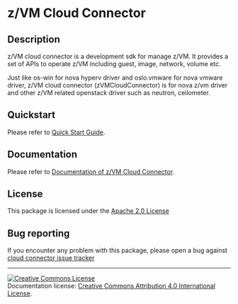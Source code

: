 <!-- SPDX-License-Identifier: CC-BY-4.0 -->

# z/VM Cloud Connector

## Description
z/VM cloud connector is a development sdk for manage z/VM. It provides a set of APIs to operate z/VM including guest, image, network, volume etc.

Just like os-win for nova hyperv driver and oslo.vmware for nova vmware driver, z/VM cloud connector (zVMCloudConnector) is for nova z/vm driver and other z/VM related openstack driver such as neutron, ceilometer.

## Quickstart
Please refer to [Quick Start Guide](https://cloudlib4zvm.readthedocs.io/en/latest/quickstart.html).

## Documentation
Please refer to [Documentation of z/VM Cloud Connector](https://cloudlib4zvm.readthedocs.io/en/latest/index.html).

## License
This package is licensed under the 
[Apache 2.0 License](https://raw.githubusercontent.com/mfcloud/python-zvm-sdk/master/LICENSE)

## Bug reporting
If you encounter any problem with this package, please open a bug against
[cloud connector issue tracker](https://bugs.launchpad.net/python-zvm-sdk/+bug)

----
<a rel="license" href="http://creativecommons.org/licenses/by/4.0/"><img alt="Creative Commons License" style="border-width:0" src="https://i.creativecommons.org/l/by/4.0/80x15.png" /></a><br />Documentation license: <a rel="license" href="http://creativecommons.org/licenses/by/4.0/">Creative Commons Attribution 4.0 International License</a>.